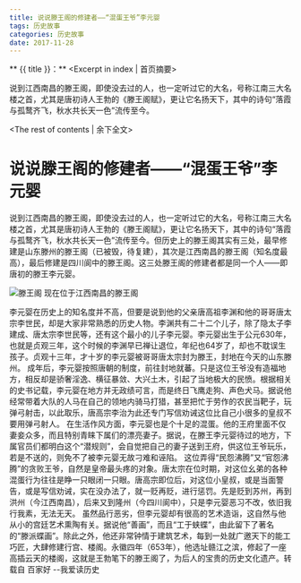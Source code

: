 ```yaml
---
title: 说说滕王阁的修建者——“混蛋王爷”李元婴
tags: 历史故事
categories: 历史故事
date: 2017-11-28
---
```

** {{ title }}：** <Excerpt in index | 首页摘要>

说到江西南昌的滕王阁，即使没去过的人，也一定听过它的大名，号称江南三大名楼之首，尤其是唐初诗人王勃的《滕王阁赋》，更让它名扬天下，其中的诗句“落霞与孤鹜齐飞，秋水共长天一色”流传至今。
<!-- more -->
<The rest of contents | 余下全文>

# 说说滕王阁的修建者——“混蛋王爷”李元婴
说到江西南昌的滕王阁，即使没去过的人，也一定听过它的大名，号称江南三大名楼之首，尤其是唐初诗人王勃的《滕王阁赋》，更让它名扬天下，其中的诗句“落霞与孤鹜齐飞，秋水共长天一色”流传至今。但历史上的滕王阁其实有三处，最早修建是山东滕州的滕王阁（已被毁，待复建），其次是江西南昌的滕王阁（知名度最高），最后修建是四川阆中的滕王阁。这三处滕王阁的修建者都是同一个人——即唐初的滕王李元婴。

![滕王阁](https://outwcl4zh.bkt.clouddn.com/%E6%BB%95%E7%8E%8B%E9%98%81)
现在位于江西南昌的滕王阁

李元婴在历史上的知名度并不高，但要是说到他的父亲唐高祖李渊和他的哥哥唐太宗李世民，却是大家非常熟悉的历史人物。李渊共有二十二个儿子，除了隐太子李建成、唐太宗李世民等，还有这个最小的儿子李元婴。李元婴出生于公元630年，也就是贞观三年，这个时候的李渊早已禅让退位，年纪也64岁了，却也不耽误生孩子。贞观十三年，才十岁的李元婴被哥哥唐太宗封为滕王，封地在今天的山东滕州。
成年后，李元婴按照唐朝的制度，前往封地就蕃。只是这位王爷没有造福地方，相反却是骄奢淫逸、横征暴敛、大兴土木，引起了当地极大的民愤。根据相关的史书记载，李元婴在地方并无政绩可言，而是终日飞鹰走狗、声色犬马。据说他经常带着大队的人马在自己的领地内骑马打猎，甚至把忙于劳作的农民当靶子，玩弹弓射击，以此取乐，唐高宗李治为此还专门写信劝诫这位比自己小很多的皇叔不要用弹弓射人。
在生活作风方面，李元婴也是个十足的混蛋。他的王府里面不仅妻妾众多，而且特别青睐下属们的漂亮妻子。据说，在滕王李元婴待过的地方，下属官员们都明白这个“潜规则”，会自觉把自己的妻子送到王府，供这位王爷玩乐，若是不送的，则免不了被李元婴无故刁难和诬陷。
这位弄得“民怨沸腾”又“官怨沸腾”的贪败王爷，自然是皇帝最头疼的对象。唐太宗在位时期，对这位幺弟的各种混蛋行为往往是睁一只眼闭一只眼。唐高宗即位后，对这位小皇叔，或是当面警告，或是写信劝诫，实在没办法了，就一贬再贬，进行惩罚。先是贬到苏州，再到洪州（今江西南昌），后来又到隆州（今四川阆中），只是李元婴恶习不改，依旧我行我素，无法无天。
虽然品行恶劣，但李元婴却有很高的艺术造诣，这自然与他从小的宫廷艺术熏陶有关。据说他“善画”，而且“工于蛱蝶”，由此留下了著名的“滕派蝶画”。除此之外，他还非常钟情于建筑艺术，每到一处就广邀天下的能工巧匠，大肆修建行宫、楼阁。永徽四年（653年），他选址赣江之滨，修起了一座高插云天的楼阁，这就是王勃笔下的滕王阁了，为后人的宝贵的历史文化遗产。转载自 百家好 --我爱读历史